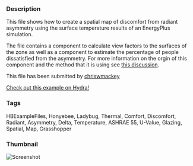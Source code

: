 ### Description 
This file shows how to create a spatial map of discomfort from radiant asymmetry using the surface temperature results of an EnergyPlus simulation.

The file contains a component to calculate view factors to the surfaces of the zone as well as a component to estimate the percentage of people dissatisfied from the asymmetry.  For more information on the orgin of this component and the method that it is using see [this discussion](http://www.grasshopper3d.com/group/ladybug/forum/topics/radiant-asymmetry-and-mrt?commentId=2985220%3AComment%3A1502452&xg_source=msg_com_gr_forum).

This file has been submitted by [chriswmackey](https://github.com/chriswmackey)

[Check out this example on Hydra!](http://hydrashare.github.io/hydra/viewer?owner=chriswmackey&fork=hydra_2&id=Radiant_Asymmetry_Spatial_Map)
### Tags 
HBExampleFiles, Honyebee, Ladybug, Thermal, Comfort, Discomfort, Radiant, Asymmetry, Delta, Temperature, ASHRAE 55, U-Value, Glazing, Spatial, Map, Grasshopper
### Thumbnail 
![Screenshot](https://raw.githubusercontent.com/chriswmackey/hydra/master/Radiant_Asymmetry_Spatial_Map/thumbnail.png)
